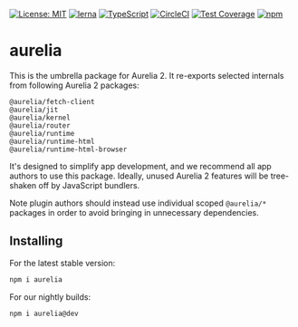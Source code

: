 [![License: MIT](https://img.shields.io/badge/License-MIT-yellow.svg)](https://opensource.org/licenses/MIT)
[![lerna](https://img.shields.io/badge/maintained%20with-lerna-cc00ff.svg)](https://lernajs.io/)
[![TypeScript](https://img.shields.io/badge/%3C%2F%3E-TypeScript-%230074c1.svg)](http://www.typescriptlang.org/)
[![CircleCI](https://circleci.com/gh/aurelia/aurelia.svg?style=shield)](https://circleci.com/gh/aurelia/aurelia)
[![Test Coverage](https://api.codeclimate.com/v1/badges/5ac0e13689735698073a/test_coverage)](https://codeclimate.com/github/aurelia/aurelia/test_coverage)
[![npm](https://img.shields.io/npm/v/aurelia.svg?maxAge=3600)](https://www.npmjs.com/package/aurelia)
# aurelia

This is the umbrella package for Aurelia 2. It re-exports selected internals from following Aurelia 2 packages:

```
@aurelia/fetch-client
@aurelia/jit
@aurelia/kernel
@aurelia/router
@aurelia/runtime
@aurelia/runtime-html
@aurelia/runtime-html-browser
```

It's designed to simplify app development, and we recommend all app authors to use this package. Ideally, unused Aurelia 2 features will be tree-shaken off by JavaScript bundlers.

Note plugin authors should instead use individual scoped `@aurelia/*` packages in order to avoid bringing in unnecessary dependencies.

## Installing

For the latest stable version:

```bash
npm i aurelia
```

For our nightly builds:

```bash
npm i aurelia@dev
```
